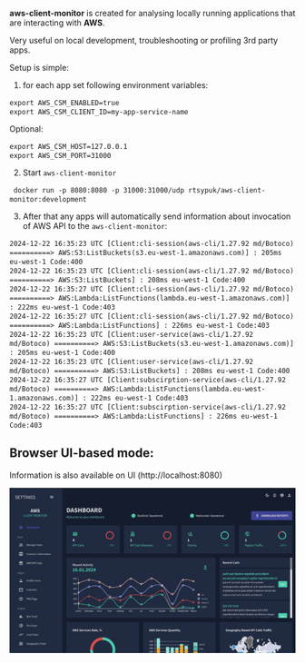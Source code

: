 **aws-client-monitor** is created for analysing locally running applications that are interacting with **AWS**.

Very useful on local development, troubleshooting or profiling 3rd party apps.

Setup is simple:

1. for each app set following environment variables:

```shell
export AWS_CSM_ENABLED=true 
export AWS_CSM_CLIENT_ID=my-app-service-name
```

Optional:
```shell
export AWS_CSM_HOST=127.0.0.1
export AWS_CSM_PORT=31000
```

2. Start ``aws-client-monitor``

```shell
 docker run -p 8080:8080 -p 31000:31000/udp rtsypuk/aws-client-monitor:development
```

3. After that any apps will automatically send information about invocation of AWS API to the ``aws-client-monitor``:

```shell
2024-12-22 16:35:23 UTC [Client:cli-session(aws-cli/1.27.92 md/Botoco) ==========> AWS:S3:ListBuckets(s3.eu-west-1.amazonaws.com)] : 205ms eu-west-1 Code:400
2024-12-22 16:35:23 UTC [Client:cli-session(aws-cli/1.27.92 md/Botoco) ==========> AWS:S3:ListBuckets] : 208ms eu-west-1 Code:400
2024-12-22 16:35:27 UTC [Client:cli-session(aws-cli/1.27.92 md/Botoco) ==========> AWS:Lambda:ListFunctions(lambda.eu-west-1.amazonaws.com)] : 222ms eu-west-1 Code:403
2024-12-22 16:35:27 UTC [Client:cli-session(aws-cli/1.27.92 md/Botoco) ==========> AWS:Lambda:ListFunctions] : 226ms eu-west-1 Code:403
2024-12-22 16:35:23 UTC [Client:user-service(aws-cli/1.27.92 md/Botoco) ==========> AWS:S3:ListBuckets(s3.eu-west-1.amazonaws.com)] : 205ms eu-west-1 Code:400
2024-12-22 16:35:23 UTC [Client:user-service(aws-cli/1.27.92 md/Botoco) ==========> AWS:S3:ListBuckets] : 208ms eu-west-1 Code:400
2024-12-22 16:35:27 UTC [Client:subscirption-service(aws-cli/1.27.92 md/Botoco) ==========> AWS:Lambda:ListFunctions(lambda.eu-west-1.amazonaws.com)] : 222ms eu-west-1 Code:403
2024-12-22 16:35:27 UTC [Client:subscirption-service(aws-cli/1.27.92 md/Botoco) ==========> AWS:Lambda:ListFunctions] : 226ms eu-west-1 Code:403

```

## Browser UI-based mode:

Information is also available on UI (http://localhost:8080)

![ui_screen.png](ui.png)